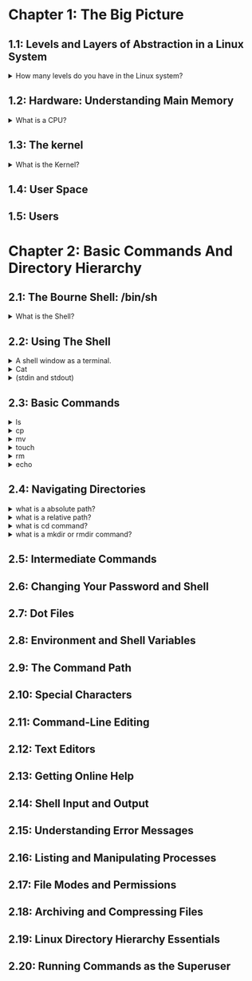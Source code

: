 # Chapter 1: The Big Picture
## 1.1: Levels and Layers of Abstraction in a Linux System
  <details> 
    <summary>How many levels do you have in the Linux system?
</summary>
      A Linux system has three main levels. Hardware, Kernel and User Processes.
    </details>

## 1.2: Hardware: Understanding Main Memory
 <details> 
    <summary>What is a CPU?
</summary>
      A CPU is an operator on memory, it reads data from the memory and writes data back out to the memory.
    </details>
    
## 1.3: The kernel
<details> 
    <summary>What is the Kernel?
</summary>
      The kernel is software residing in memory, acting as a mediator, manages the hardware and is the primary interface between hardware and any running program.
    </details>

## 1.4: User Space


## 1.5: Users


# Chapter 2: Basic Commands And Directory Hierarchy
## 2.1: The Bourne Shell: /bin/sh
<details> 
    <summary>What is the Shell?
</summary>
      The shell is one of the most important parts of the Unix/Linux system. It is a program used to run commands that the user enters into the terminal.
    </details>
    
## 2.2: Using The Shell

<details>
  <summary>A shell window as a terminal.</summary>

  Dấu nhắc lệnh (prompt) thường kết thúc bằng `$`. Nếu bạn thấy `#` thay vì `$`, có nghĩa là bạn đang chạy terminal với quyền root.
</details>

  <details>
  <summary>Cat</summary>
  Output the contents of one or more files or another source of input.
</details>

<details>
  <summary>(stdin and stdout)</summary>
  Unix processes use I/O streams to read and write data.Processes read data from input streams and write data to output streams.
</details>

## 2.3: Basic Commands
<details>
  <summary>ls</summary>
The ls command lists the contents of a directory.
</details>

<details>
  <summary>cp</summary>
cp copies files.  $cp file1 file2 (copy file1 to file2).
</details>

<details>
  <summary>mv</summary>
 use mv to move files to other directories or renames a file($ mv file1 file2). 
</details>

<details>
  <summary>touch</summary>
The touch command create a file.
</details>

<details>
  <summary>rm</summary>
deletes (removes) a file.
</details>

<details>
  <summary>echo</summary>
The echo command prints its arguments to the standard output.
</details>


## 2.4: Navigating Directories
<details>
  <summary>what is a absolute path?</summary>
 A path starts with /.
</details>

<details>
  <summary>what is a relative path?</summary>
 A path starts with not /.
</details>

<details>
  <summary>what is cd command?</summary>
  Changes the current working directory.
</details>

<details>
  <summary>what is a mkdir or rmdir command?</summary>
 The mkdir command creates a new directory. The rmdir command removes the directory.  $rm -r dir (to delete a directory and its contents).
</details>



## 2.5: Intermediate Commands
## 2.6: Changing Your Password and Shell
## 2.7: Dot Files
## 2.8: Environment and Shell Variables
## 2.9: The Command Path
## 2.10: Special Characters
## 2.11: Command-Line Editing
## 2.12: Text Editors
## 2.13: Getting Online Help
## 2.14: Shell Input and Output
## 2.15: Understanding Error Messages
## 2.16: Listing and Manipulating Processes
## 2.17: File Modes and Permissions
## 2.18: Archiving and Compressing Files
## 2.19: Linux Directory Hierarchy Essentials
## 2.20: Running Commands as the Superuser












